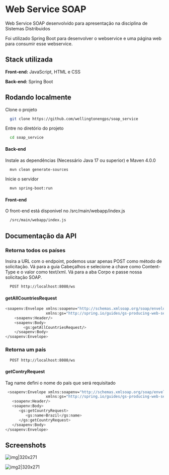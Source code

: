 
# Web Service SOAP

Web Service SOAP desenvolvido para apresentação na disciplina de Sistemas Distribuidos

Foi utilizado Spring Boot para desenvolver o webservice e uma página web para consumir esse webservice.




## Stack utilizada

**Front-end:** JavaScript, HTML e CSS

**Back-end:** Spring Boot


## Rodando localmente

Clone o projeto

```bash
  git clone https://github.com/wellingtonengps/soap_service
```

Entre no diretório do projeto

```bash
  cd soap_service
```

#### Back-end

Instale as dependências (Necessário Java 17 ou superior) e Maven 4.0.0

```bash 
  mvn clean generate-sources
```

Inicie o servidor 

```bash
  mvn spring-boot:run

```

#### Front-end

O front-end está disponivel no /src/main/webapp/index.js

```bash
  /src/main/webapp/index.js
```

## Documentação da API

### Retorna todos os países

Insira a URL com o endpoint, podemos usar apenas POST como método de solicitação. Vá para a guia Cabeçalhos e selecione a chave como Content-Type e o valor como text/xml. Vá para a aba Corpo e passe nossa solicitação SOAP.

```bash
  POST http://localhost:8080/ws
```

#### getAllCountriesRequest

```bash
<soapenv:Envelope xmlns:soapenv="http://schemas.xmlsoap.org/soap/envelope/"
                  xmlns:gs="http://spring.io/guides/gs-producing-web-service">
    <soapenv:Header/>
    <soapenv:Body>
        <gs:getAllCountriesRequest/>
    </soapenv:Body>
</soapenv:Envelope> 
```

### Retorna um país

```bash
  POST http://localhost:8080/ws
```

#### getContryRequest

Tag name defini o nome do país que será requisitado

```bash
 <soapenv:Envelope xmlns:soapenv="http://schemas.xmlsoap.org/soap/envelope/"
				  xmlns:gs="http://spring.io/guides/gs-producing-web-service">
   <soapenv:Header/>
   <soapenv:Body>
      <gs:getCountryRequest>
         <gs:name>Brazil</gs:name>
      </gs:getCountryRequest>
   </soapenv:Body>
</soapenv:Envelope>
```


## Screenshots

![img|320x271](https://i.ibb.co/vqXBbjN/Screenshot-2024-04-06-150157.png)

![img2|320x271](https://i.ibb.co/Tw9kVdW/Screenshot-2024-04-06-150230.png)

